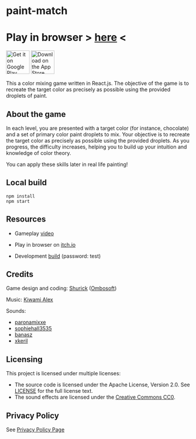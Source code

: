 # paint-match

# Play in browser **>** [**here**](https://ombosoft.itch.io/paint-match) **<**

<a href='https://play.google.com/store/apps/details?id=com.ombosoft.paintmatch&pcampaignid=pcampaignidMKT-Other-global-all-co-prtnr-py-PartBadge-Mar2515-1'><img alt='Get it on Google Play' src='https://play.google.com/intl/en_us/badges/static/images/badges/en_badge_web_generic.png' height='64'/></a>
<a href='https://apple.co/3DPkmoT'><img alt='Download on the App Store' src='https://developer.apple.com/assets/elements/badges/download-on-the-app-store.svg' height='64'/></a>

This a color mixing game written in React.js.
The objective of the game is to recreate the target color as precisely as possible using the provided droplets of paint.

About the game
---
In each level, you are presented with a target color (for instance, chocolate) and a set of primary color paint droplets to mix. Your objective is to recreate the target color as precisely as possible using the provided droplets. As you progress, the difficulty increases, helping you to build up your intuition and knowledge of color theory. 

You can apply these skills later in real life painting! 


Local build
---

```
npm install
npm start
```

Resources
---

* Gameplay [video](https://youtu.be/gaLXOZms3Aw)

* Play in browser on [itch.io](https://ombosoft.itch.io/paint-match)

* Development [build](https://ombosoft.itch.io/paint-match-rc) (password: test)

Credits
---

Game design and coding: [Shurick](https://twitter.com/ombosoft) ([Ombosoft](https://ombosoft.itch.io))

Music: [Kiwami Alex](https://kiwamialex.my.canva.site/)

Sounds:
* [paronamixxe](https://freesound.org/people/paronamixxe/sounds/178907/)
* [sophiehall3535](https://freesound.org/people/sophiehall3535/sounds/248045/)
* [banasz](https://freesound.org/people/banasz/sounds/583808/)
* [xkeril](https://freesound.org/people/xkeril/sounds/609772/)

Licensing
---
This project is licensed under multiple licenses:

- The source code is licensed under the Apache License, Version 2.0. See [LICENSE](LICENSE) for the full license text.
- The sound effects are licensed under the [Creative Commons CC0](https://creativecommons.org/share-your-work/public-domain/cc0/).

Privacy Policy
---
See [Privacy Policy Page](https://ombosoft.github.io/paint-match/PrivacyPolicy)
